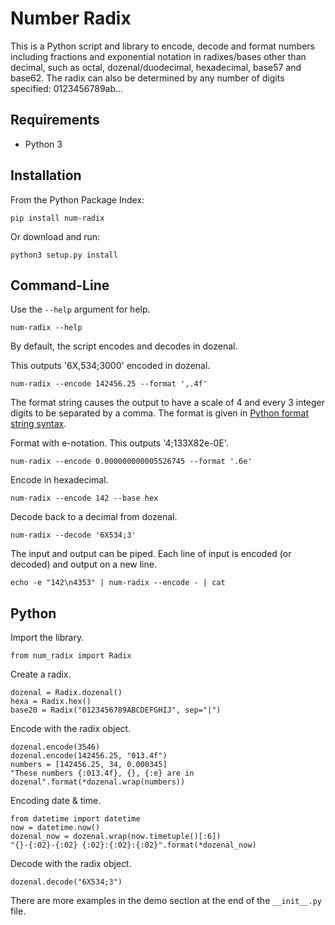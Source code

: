 # Number Radix

This is a Python script and library to encode, decode and format numbers
including fractions and exponential notation in radixes/bases other than
decimal, such as octal, dozenal/duodecimal, hexadecimal, base57 and base62. The
radix can also be determined by any number of digits specified: 0123456789ab...

## Requirements
* Python 3

## Installation
From the Python Package Index:
```
pip install num-radix
```

Or download and run:
```
python3 setup.py install
```

## Command-Line
Use the ```--help``` argument for help.
```
num-radix --help
```

By default, the script encodes and decodes in dozenal.

This outputs '6X,534;3000' encoded in dozenal.
```
num-radix --encode 142456.25 --format ',.4f'
```
The format string causes the output to have a scale of 4 and every 3 integer
digits to be separated by a comma.
The format is given in [Python format string syntax](https://docs.python.org/3/library/string.html#format-specification-mini-language).

Format with e-notation. This outputs '4;133X82e-0E'.
```
num-radix --encode 0.000000000005526745 --format '.6e'
```

Encode in hexadecimal.
```
num-radix --encode 142 --base hex
```

Decode back to a decimal from dozenal.
```
num-radix --decode '6X534;3'
```

The input and output can be piped. Each line of input is encoded
(or decoded) and output on a new line.
```
echo -e "142\n4353" | num-radix --encode - | cat
```

## Python
Import the library.
```
from num_radix import Radix
```

Create a radix.
```
dozenal = Radix.dozenal()
hexa = Radix.hex()
base20 = Radix("0123456789ABCDEFGHIJ", sep="|")
```

Encode with the radix object.
```
dozenal.encode(3546)
dozenal.encode(142456.25, "013.4f")
numbers = [142456.25, 34, 0.000345]
"These numbers {:013.4f}, {}, {:e} are in dozenal".format(*dozenal.wrap(numbers))
```

Encoding date & time.
```
from datetime import datetime
now = datetime.now()
dozenal_now = dozenal.wrap(now.timetuple()[:6])
"{}-{:02}-{:02} {:02}:{:02}:{:02}".format(*dozenal_now)
```

Decode with the radix object.
```
dozenal.decode("6X534;3")
```
There are more examples in the demo section at the end of the ```__init__.py``` file.
